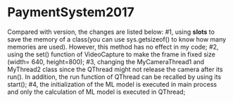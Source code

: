 # PaymentSystem2017
Compared with version, the changes are listed below:
#1, using __slots__ to save the memory of a class(you can use sys.getsizeof() to know how many memories are used). However, this method has no effect in my code;
#2, using the set() function of VideoCapture to make the frame in fixed size (width= 640, height=800);
#3, changing the MyCameraThread1 and MyThread2 class since the QThread might not release the camera after its run(). In addition, the run function of QThread can be recalled by using its start(); 
#4, the initialization of the ML model is executed in main process and only the calculation of ML model is executed in QThread;
